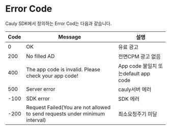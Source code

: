 # Error Code

Cauly SDK에서 정의하는 Error Cod는 다음과 같습니다.

| Code | Message                                                                     | 설명                              |
| ---- | --------------------------------------------------------------------------- | ------------------------------- |
| 0    | OK                                                                          | 유료 광고                           |
| 200  | No filled AD                                                                | 전면CPM 광고 없음                     |
| 400  | The app code is invalid. Please check your app code!                        | App code 불일치 또는default app code |
| 500  | Server error                                                                | cauly서버 에러                      |
| -100 | SDK error                                                                   | SDK 에러                          |
| -200 | Request Failed(You are not allowed to send requests under minimum interval) | 최소요청주기 미달                       |
